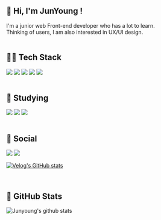 ## 👋 Hi, I'm JunYoung !
<div>
I'm a junior web Front-end developer who has a lot to learn.
</div>
<div>
Thinking of users, I am also interested in UX/UI design.
</div>
	
<br />

## 💪🏻 Tech Stack
<div>
  <img src="https://img.shields.io/badge/HTML5-E34F26?style=flat&logo=HTML5&logoColor=white"/>
  <img src="https://img.shields.io/badge/CSS3-1572B6?style=flat&logo=CSS3&logoColor=white"/>
  <img src="https://img.shields.io/badge/Styledcomponents-DB7093?style=flat&logo=styled-components&logoColor=white"/>
  <img src="https://img.shields.io/badge/React-61DAFB?style=flat&logo=React&logoColor=white"/>
  <img src="https://img.shields.io/badge/JavaScript-F7DF1E?style=flat&logo=JavaScript&logoColor=white"/>
</div>

<br />

## 🌱 Studying
<div>
  <img src="https://img.shields.io/badge/Next.js-000000?style=flat&logo=Next.js&logoColor=white"/>
  <img src="https://img.shields.io/badge/Node.js-339933?style=flat&logo=Node.js&logoColor=white"/>
  <img src="https://img.shields.io/badge/TypeScript-3178C6?style=flat&logo=TypeScript&logoColor=white"/>

</div>

<br />

## 💌 Social 

<div>
<a href="mailto:giveyoung530@gmail.com"><img src="https://img.shields.io/badge/Gmail-D14836?style=for-the-badge&logo=gmail&logoColor=white&link=mailto:giveyoung530@gmail.com"/></a>
<a href="https://velog.io/@zunyange"><img src="http://img.shields.io/badge/-Velog-20c997?style=for-the-badge&link=https://velog.io/@zunyange"/></a>
	
[![Velog's GitHub stats](https://velog-readme-stats.vercel.app/api/badge?name=zunyange)](https://velog.io/@zunyange) 
	
</div>
																
<br />
															     
## 🚀 GitHub Stats
![Junyoung's github stats](https://github-readme-stats-five-nu-83.vercel.app/api?username=zunyange&show_icons=true&theme=dracula)


<!--
**zunyange/zunyange** is a ✨ _special_ ✨ repository because its `README.md` (this file) appears on your GitHub profile.

Here are some ideas to get you started:

- 🔭 I’m currently working on ...
- 🌱 I’m currently learning ...
- 👯 I’m looking to collaborate on ...
- 🤔 I’m looking for help with ...
- 💬 Ask me about ...
- 📫 How to reach me: ...
- 😄 Pronouns: ...
- ⚡ Fun fact: ...
-->
